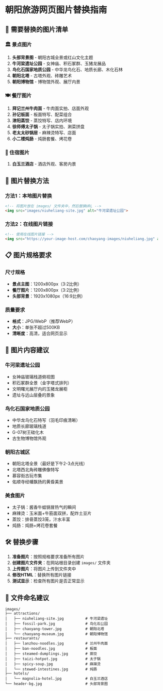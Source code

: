 # 朝阳旅游网页图片替换指南

## 📸 需要替换的图片清单

### 🏛️ 景点图片
1. **头部背景图** - 朝阳古城全景或红山文化主题
2. **牛河梁遗址公园** - 女神庙、积石冢群、玉猪龙展品
3. **鸟化石国家地质公园** - 中华龙鸟化石、地质长廊、木化石林
4. **朝阳北塔** - 古塔外观、砖雕艺术
5. **朝阳博物馆** - 博物馆外观、展厅内景

### 🍽️ 餐厅图片
1. **拜记兰州牛肉面** - 牛肉面实拍、店面外观
2. **孙记板面** - 板面特写、配菜组合
3. **津阳蒸饺** - 蒸饺特写、店内环境
4. **徐师傅太子锅** - 太子锅实拍、涮菜拼盘
5. **老太太砂锅居** - 麻辣烫特写、店面
6. **小二楼炖肠** - 炖肠套餐、烤花卷

### 🏨 住宿图片
1. **白玉兰酒店** - 酒店外观、客房内景

## 🔄 图片替换方法

### 方法1：本地图片替换
```html
<!-- 将图片放在 images/ 文件夹中，然后替换URL -->
<img src="images/niuheliang-site.jpg" alt="牛河梁遗址公园">
```

### 方法2：在线图片链接
```html
<!-- 使用在线图片链接 -->
<img src="https://your-image-host.com/chaoyang-images/niuheliang.jpg" alt="牛河梁遗址公园">
```

## 📋 图片规格要求

### 尺寸规格
- **景点主图**：1200x800px（3:2比例）
- **餐厅图片**：1200x800px（3:2比例）
- **头部背景**：1920x1080px（16:9比例）

### 质量要求
- **格式**：JPG/WebP（推荐WebP）
- **大小**：单张不超过500KB
- **清晰度**：高清，适合网页显示

## 🎯 图片内容建议

### 牛河梁遗址公园
- 女神庙玻璃栈道俯视图
- 积石冢群全景（金字塔式排列）
- 文明曙光展厅内的玉猪龙展柜
- 遗址与远山层叠的景象

### 鸟化石国家地质公园
- 中华龙鸟化石特写（羽毛印痕清晰）
- 地质长廊玻璃栈道
- G-07树王硅化木
- 古生物博物馆外观

### 朝阳古城区
- 朝阳北塔全景（最好是下午2-3点光线）
- 北塔西北角砖雕佛像特写
- 慕容街古玩市集
- 佑顺寺经幡飘扬的黄昏美景

### 美食图片
- 太子锅：酱香牛蛙锅冒热气的瞬间
- 麻辣烫：玉米面+牛筋面双拼，配炸土豆片
- 蒸饺：排骨蒸饺3笼，汁水丰富
- 炖肠：炖肠+烤花卷套餐

## 🛠️ 替换步骤

1. **准备图片**：按照规格要求准备所有图片
2. **创建图片文件夹**：在网站根目录创建 `images/` 文件夹
3. **上传图片**：将图片上传到文件夹中
4. **修改HTML**：替换所有图片链接
5. **测试显示**：检查所有图片是否正常显示

## 📝 文件命名建议

```
images/
├── attractions/
│   ├── niuheliang-site.jpg          # 牛河梁遗址
│   ├── fossil-park.jpg              # 鸟化石公园
│   ├── chaoyang-tower.jpg           # 朝阳北塔
│   └── chaoyang-museum.jpg          # 朝阳博物馆
├── restaurants/
│   ├── lanzhou-noodles.jpg          # 兰州牛肉面
│   ├── ban-noodles.jpg              # 板面
│   ├── steamed-dumplings.jpg        # 蒸饺
│   ├── taizi-hotpot.jpg             # 太子锅
│   ├── spicy-soup.jpg               # 麻辣烫
│   └── stewed-intestines.jpg        # 炖肠
├── hotels/
│   └── magnolia-hotel.jpg           # 白玉兰酒店
└── header-bg.jpg                    # 头部背景图
```